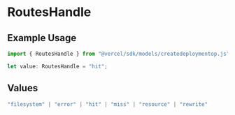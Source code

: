 # RoutesHandle

## Example Usage

```typescript
import { RoutesHandle } from "@vercel/sdk/models/createdeploymentop.js";

let value: RoutesHandle = "hit";
```

## Values

```typescript
"filesystem" | "error" | "hit" | "miss" | "resource" | "rewrite"
```